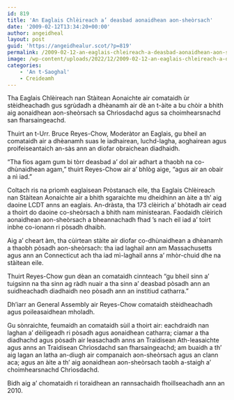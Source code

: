 ```yaml
---
id: 819
title: 'An Eaglais Chlèireach a’ deasbad aonaidhean aon-sheòrsach'
date: '2009-02-12T13:34:20+00:00'
author: angeidheal
layout: post
guid: 'https://angeidhealur.scot/?p=819'
permalink: /2009-02-12-an-eaglais-chleireach-a-deasbad-aonaidhean-aon-sheorsach/
image: /wp-content/uploads/2022/12/2009-02-12-an-eaglais-chleireach-a-deasbad-aonaidhean-aon-sheorsach.webp
categories:
    - 'An t-Saoghal'
    - Creideamh
---
```


Tha Eaglais Chlèireach nan Stàitean Aonaichte air comataidh ùr stèidheachadh gus sgrùdadh a dhèanamh air dè an t-àite a bu chòir a bhith aig aonaidhean aon-sheòrsach sa Chrìosdachd agus sa choimhearsnachd san fharsaingeachd.

Thuirt an t-Urr. Bruce Reyes-Chow, Moderàtor an Eaglais, gu bheil an comataidh air a dhèanamh suas le iadhairean, luchd-lagha, aoghairean agus proifeiseantaich an-sàs ann an diofar obraichean diadhaidh.

“Tha fios agam gum bi tòrr deasbad a’ dol air adhart a thaobh na co-dhùnaidhean agam,” thuirt Reyes-Chow air a’ bhlòg aige, “agus air an obair a nì iad.”

Coltach ris na prìomh eaglaisean Pròstanach eile, tha Eaglais Chlèireach nan Stàitean Aonaichte air a bhith sgaraichte mu dheidhinn an àite a th’ aig daoine LCDT anns an eaglais. An-dràsta, tha 173 clèirich a’ bhòtadh air cead a thoirt do daoine co-sheòrsach a bhith nam ministearan. Faodaidh clèirich aonaidhean aon-sheòrsach a bheannachadh fhad ’s nach eil iad a’ toirt inbhe co-ionann ri pòsadh dhaibh.

Aig a’ cheart àm, tha cùirtean stàite air diofar co-dhùnaidhean a dhèanamh a thaobh pòsadh aon-sheòrsach: tha iad laghail ann am Massachusetts agus ann an Connecticut ach tha iad mì-laghail anns a’ mhòr-chuid dhe na stàitean eile.

Thuirt Reyes-Chow gun dèan an comataidh cinnteach “gu bheil sinn a’ tuigsinn na tha sinn ag ràdh nuair a tha sinn a’ deasbad pòsadh ann an suidheachadh diadhaidh neo pòsadh ann an institiud catharra.”

Dh’iarr an General Assembly air Reyes-Chow comataidh stèidheachadh agus poileasaidhean mholadh.

Gu sònraichte, feumaidh an comataidh sùil a thoirt air: eachdraidh nan laghan a’ dèiligeadh ri pòsadh agus aonaidhean catharra; ciamar a tha diadhachd agus pòsadh air leasachadh anns an Traidisean Ath-leasaichte agus anns an Traidisean Chrìosdachd san fharsaingeachd; am buaidh a th’ aig lagan an latha an-diugh air companaich aon-sheòrsach agus an clann aca; agus an àite a th’ aig aonaidhean aon-sheòrsach taobh a-staigh a’ choimhearsnachd Chrìosdachd.

Bidh aig a’ chomataidh ri toraidhean an rannsachaidh fhoillseachadh ann an 2010.